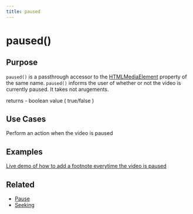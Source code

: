 ```yaml
---
title: paused
---
```

# paused() #

## Purpose ##

`paused()` is a passthrough accessor to the [HTMLMediaElement](https://developer.mozilla.org/en/DOM/HTMLMediaElement) property of the same name. `paused()` informs the user of whether or not the video is currently paused. It takes not arugements.

returns - boolean value ( true/false )

## Use Cases ##

Perform an action when the video is paused

## Examples ##

[Live demo of how to add a footnote everytime the video is paused](http://jsfiddle.net/popcornjs/prdB6/1/)

## Related ##

* [Pause](#pause)
* [Seeking](#seeking)
